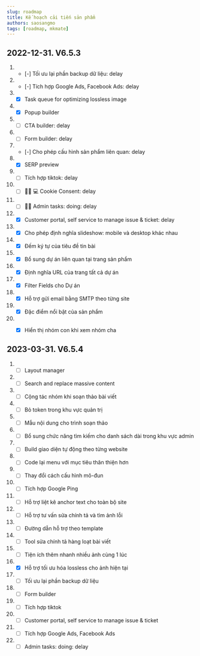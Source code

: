 ```yaml
---
slug: roadmap
title: Kế hoạch cải tiến sản phẩm
authors: saosangmo
tags: [roadmap, mkmate]
---
```


## 2022-12-31. V6.5.3
1. - [-] Tối ưu lại phần backup dữ liệu: delay
2. - [-] Tích hợp Google Ads, Facebook Ads: delay
3. - [x] Task queue for optimizing lossless image
4. - [x] Popup builder
5. - [ ] CTA builder: delay
6. - [ ] Form builder: delay
7. - [-] Cho phép cấu hình sản phẩm liên quan: delay
8. - [x] SERP preview
9. - [ ] Tích hợp tiktok: delay
10. - [ ] 🥷🏽 💻 Cookie Consent: delay
11. - [ ] 🏊‍♂️ Admin tasks: doing: delay
12. - [x] Customer portal, self service to manage issue & ticket: delay
13. - [x] Cho phép định nghĩa slideshow: mobile và desktop khác nhau
14. - [x] Đếm ký tự của tiêu đề tin bài
15. - [x] Bổ sung dự án liên quan tại trang sản phẩm
16. - [x] Định nghĩa URL của trang tất cả dự án
17. - [x] Filter Fields cho Dự án
18. - [x] Hỗ trợ gửi email bằng SMTP theo từng site
19. - [x] Đặc điểm nổi bật của sản phẩm
20. - [x] Hiển thị nhóm con khi xem nhóm cha


## 2023-03-31. V6.5.4
1. - [ ] Layout manager
2. - [ ] Search and replace massive content
3. - [ ] Cộng tác nhóm khi soạn thảo bài viết
4. - [ ] Bỏ token trong khu vực quản trị
5. - [ ] Mẫu nội dung cho trình soạn thảo
6. - [ ] Bổ sung chức năng tìm kiếm cho danh sách dài trong khu vực admin
7. - [ ] Build giao diện tự động theo từng website
8. - [ ] Code lại menu với mục tiêu thân thiện hơn
9. - [ ] Thay đổi cách cấu hình mô-đun
10. - [ ] Tích hợp Google Ping
11. - [ ] Hỗ trợ liệt kê anchor text cho toàn bộ site
12. - [ ] Hỗ trợ tư vấn sửa chính tả và tìm ảnh lỗi
13. - [ ] Đường dẫn hỗ trợ theo template
14. - [ ] Tool sửa chính tả hàng loạt bài viết
15. - [ ] Tiện ích thêm nhanh nhiều ảnh cùng 1 lúc
16. - [x] Hỗ trợ tối ưu hóa lossless cho ảnh hiện tại
17. - [ ] Tối ưu lại phần backup dữ liệu
18. - [ ] Form builder
19. - [ ] Tích hợp tiktok
20. - [ ] Customer portal, self service to manage issue & ticket
21. - [ ] Tích hợp Google Ads, Facebook Ads
22. - [ ] Admin tasks: doing: delay
